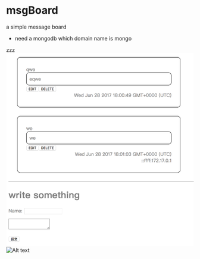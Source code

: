 # msgBoard
a simple message board

- need a mongodb which domain name is mongo

zzz
![](public/images/snapshot.png)
![Alt text](/../master/public/images/snapshot.png?raw=true "Optional Title")
